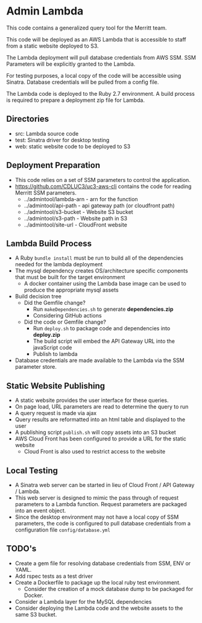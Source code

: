 # Admin Lambda

This code contains a generalized query tool for the Merritt team.

This code will be deployed as an AWS Lambda that is accessible to staff from a static website deployed to S3.

The Lambda deployment will pull database credentials from AWS SSM.  SSM Parameters will be explicitly granted to the Lambda.

For testing purposes, a local copy of the code will be accessible using Sinatra.  Database credentials will be pulled from a config file.

The Lambda code is deployed to the Ruby 2.7 environment.  A build process is required to prepare a deployment zip file for Lambda.

## Directories
- src: Lambda source code
- test: Sinatra driver for desktop testing
- web: static website code to be deployed to S3

## Deployment Preparation
- This code relies on a set of SSM parameters to control the application.
- https://github.com/CDLUC3/uc3-aws-cli contains the code for reading Merritt SSM parameters.
  - ../admintool/lambda-arn - arn for the function
  - ../admintool/api-path - api gateway path (or cloudfront path)
  - ../admintool/s3-bucket - Website S3 bucket
  - ../admintool/s3-path - Website path in S3
  - ../admintool/site-url - CloudFront website

## Lambda Build Process

- A Ruby `bundle install` must be run to build all of the dependencies needed for the lambda deployment
- The mysql dependency creates OS/architecture specific components that must be built for the target environment
  - A docker container using the Lambda base image can be used to produce the appropriate mysql assets
- Build decision tree
  - Did the Gemfile change?
    - Run `makeDependencies.sh` to generate **dependencies.zip**
    - Considering GitHub actions
  - Did the code or Gemfile change?
    - Run `deploy.sh` to package code and dependencies into **deploy.zip**
    - The build script will embed the API Gateway URL into the javaScript code
    - Publish to lambda
- Database credentials are made available to the Lambda via the SSM parameter store.

## Static Website Publishing
- A static website provides the user interface for these queries.
- On page load, URL parameters are read to determine the query to run
- A query request is made via ajax
- Query results are reformatted into an html table and displayed to the user  
- A publishing script `publish.sh` will copy assets into an S3 bucket
- AWS Cloud Front has been configured to provide a URL for the static website
  - Cloud Front is also used to restrict access to the website

## Local Testing
- A Sinatra web server can be started in lieu of Cloud Front / API Gateway / Lambda.
- This web server is designed to mimic the pass through of request parameters to a Lambda function.  Request parameters are packaged into an event object.
- Since the desktop environment may not have a local copy of SSM parameters, the code is configured to pull database credentials from a configuration file `config/database.yml`

## TODO's
- Create a gem file for resolving database credentials from SSM, ENV or YAML.
- Add rspec tests as a test driver
- Create a Dockerfile to package up the local ruby test environment.
  - Consider the creation of a mock database dump to be packaged for Docker.
- Consider a Lambda layer for the MySQL dependencies
- Consider deploying the Lambda code and the website assets to the same S3 bucket.
